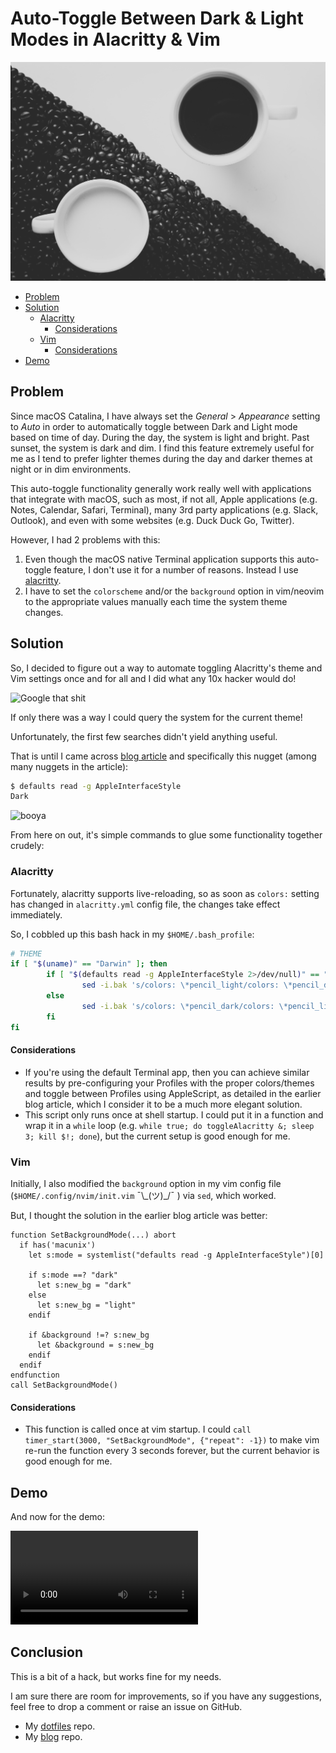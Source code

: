 # Auto-Toggle Between Dark & Light Modes in Alacritty & Vim

![black and white](../img/black-and-white.jpg)

<!-- START doctoc generated TOC please keep comment here to allow auto update -->
<!-- DON'T EDIT THIS SECTION, INSTEAD RE-RUN doctoc TO UPDATE -->

- [Problem](#problem)
- [Solution](#solution)
  - [Alacritty](#alacritty)
    - [Considerations](#considerations)
  - [Vim](#vim)
    - [Considerations](#considerations-1)
- [Demo](#demo)

<!-- END doctoc generated TOC please keep comment here to allow auto update -->

## Problem

Since macOS Catalina, I have always set the _General_ > _Appearance_ setting to
_Auto_ in order to automatically toggle between Dark and Light mode based on
time of day. During the day, the system is light and bright. Past sunset, the
system is dark and dim. I find this feature extremely useful for me as I tend to
prefer lighter themes during the day and darker themes at night or in dim
environments.

This auto-toggle functionality generally work really well with applications that
integrate with macOS, such as most, if not all, Apple applications (e.g. Notes,
Calendar, Safari, Terminal), many 3rd party applications (e.g. Slack, Outlook),
and even with some websites (e.g. Duck Duck Go, Twitter).

However, I had 2 problems with this:

1. Even though the macOS native Terminal application supports this auto-toggle
   feature, I don't use it for a number of reasons. Instead I use
   [alacritty](https://github.com/alacritty/alacritty).
1. I have to set the `colorscheme` and/or the `background` option in vim/neovim
   to the appropriate values manually each time the system theme changes.

## Solution

So, I decided to figure out a way to automate toggling Alacritty's theme and Vim
settings once and for all and I did what any 10x hacker would do!

![Google that shit](https://media.giphy.com/media/mWz4CusF1T1oez1lxR/giphy.gif)

If only there was a way I could query the system for the current theme!

Unfortunately, the first few searches didn't yield anything useful.

That is until I came across
[blog article](https://stefan.sofa-rockers.org/2018/10/23/macos-dark-mode-terminal-vim/)
and specifically this nugget (among many nuggets in the article):

```sh
$ defaults read -g AppleInterfaceStyle
Dark
```

![booya](https://media.giphy.com/media/3o7TKDzLLKjIOVbPbi/giphy.gif)

From here on out, it's simple commands to glue some functionality together
crudely:

### Alacritty

Fortunately, alacritty supports live-reloading, so as soon as `colors:` setting
has changed in `alacritty.yml` config file, the changes take effect immediately.

So, I cobbled up this bash hack in my `$HOME/.bash_profile`:

```sh
# THEME
if [ "$(uname)" == "Darwin" ]; then
        if [ "$(defaults read -g AppleInterfaceStyle 2>/dev/null)" == "Dark" ]; then
                sed -i.bak 's/colors: \*pencil_light/colors: \*pencil_dark/' $HOME/.config/alacritty/alacritty.yml
        else
                sed -i.bak 's/colors: \*pencil_dark/colors: \*pencil_light/' $HOME/.config/alacritty/alacritty.yml
        fi
fi
```

#### Considerations

- If you're using the default Terminal app, then you can achieve similar results
  by pre-configuring your Profiles with the proper colors/themes and toggle
  between Profiles using AppleScript, as detailed in the earlier blog article,
  which I consider it to be a much more elegant solution.
- This script only runs once at shell startup. I could put it in a function and
  wrap it in a `while` loop (e.g.
  `while true; do toggleAlacritty &; sleep 3; kill $!; done`), but the current
  setup is good enough for me.

### Vim

Initially, I also modified the `background` option in my vim config file
(`$HOME/.config/nvim/init.vim` ¯\\\_(ツ)\_/¯ ) via `sed`, which worked.

But, I thought the solution in the earlier blog article was better:

```vim
function SetBackgroundMode(...) abort
  if has('macunix')
    let s:mode = systemlist("defaults read -g AppleInterfaceStyle")[0]

    if s:mode ==? "dark"
      let s:new_bg = "dark"
    else
      let s:new_bg = "light"
    endif

    if &background !=? s:new_bg
      let &background = s:new_bg
    endif
  endif
endfunction
call SetBackgroundMode()
```

#### Considerations

- This function is called once at vim startup. I could
  `call timer_start(3000, "SetBackgroundMode", {"repeat": -1})` to make vim
  re-run the function every 3 seconds forever, but the current behavior is good
  enough for me.

## Demo

And now for the demo:

<!-- ![gif demo](../img/auto-toggle-theme.gif) -->

<video> <source src="/img/auto-toggle-themes.webm" type="video/webm"> </video>

## Conclusion

This is a bit of a hack, but works fine for my needs.

I am sure there are room for improvements, so if you have any suggestions, feel
free to drop a comment or raise an issue on GitHub.

- My [dotfiles](https://github.com/pbnj/dotfiles) repo.
- My [blog](https://github.com/pbnj/pbnj.github.io) repo.
